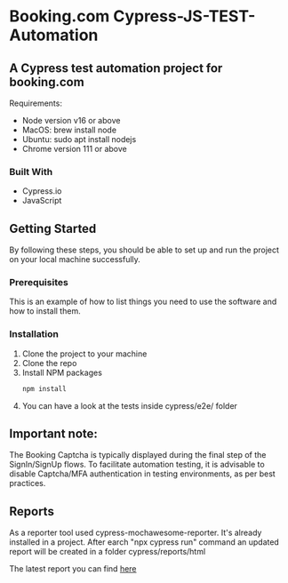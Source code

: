 # Booking.com Cypress-JS-TEST-Automation

## A Cypress test automation project for booking.com

Requirements:
* Node version v16 or above
* MacOS: brew install node
* Ubuntu: sudo apt install nodejs
* Chrome version 111 or above

### Built With

* Cypress.io
* JavaScript

## Getting Started

By following these steps, you should be able to set up and run the project on your local machine successfully.

### Prerequisites

This is an example of how to list things you need to use the software and how to install them.

### Installation

1. Clone the project to your machine
2. Clone the repo
3. Install NPM packages
   ```sh
   npm install
   ```
4. You can have a look at the tests inside cypress/e2e/ folder


## Important note:
The Booking Captcha is typically displayed during the final step of the SignIn/SignUp flows. To facilitate automation testing, it is advisable to disable Captcha/MFA authentication in testing environments, as per best practices.

## Reports

As a reporter tool used cypress-mochawesome-reporter. It's already installed in a project. After earch "npx cypress run" command an updated report will be created in a folder cypress/reports/html

The latest report you can find [here](https://dbab.github.io/report-page/)

